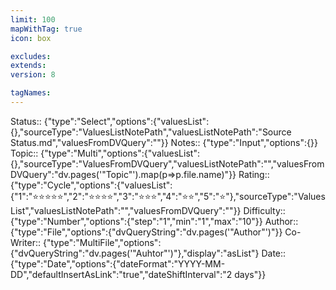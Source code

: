 ```yaml
---
limit: 100
mapWithTag: true
icon: box

excludes: 
extends: 
version: 8

tagNames: 
---
```


Status:: {"type":"Select","options":{"valuesList":{},"sourceType":"ValuesListNotePath","valuesListNotePath":"Source Status.md","valuesFromDVQuery":""}}
Notes:: {"type":"Input","options":{}}
Topic:: {"type":"Multi","options":{"valuesList":{},"sourceType":"ValuesFromDVQuery","valuesListNotePath":"","valuesFromDVQuery":"dv.pages('\"Topic\"').map(p=>p.file.name)"}}
Rating:: {"type":"Cycle","options":{"valuesList":{"1":"⭐⭐⭐⭐⭐","2":"⭐⭐⭐⭐","3":"⭐⭐⭐","4":"⭐⭐","5":"⭐"},"sourceType":"ValuesList","valuesListNotePath":"","valuesFromDVQuery":""}}
Difficulty:: {"type":"Number","options":{"step":"1","min":"1","max":"10"}}
Author:: {"type":"File","options":{"dvQueryString":"dv.pages('\"Author\"')"}}
Co-Writer:: {"type":"MultiFile","options":{"dvQueryString":"dv.pages('\"Auhtor\"')"},"display":"asList"}
Date:: {"type":"Date","options":{"dateFormat":"YYYY-MM-DD","defaultInsertAsLink":"true","dateShiftInterval":"2 days"}}

